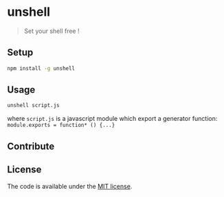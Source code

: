 # unshell

> Set your shell free !

## Setup

```sh
npm install -g unshell
```

## Usage
```sh
unshell script.js
```
where `script.js` is a javascript module which export a generator function:
`module.exports = function* () {...}`

## Contribute

## License

The code is available under the [MIT license](LICENSE).

